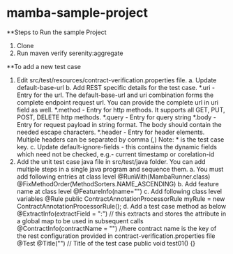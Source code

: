 # mamba-sample-project

**Steps to Run the sample Project

1. Clone
2. Run maven verify serenity:aggregate

**To add a new test case

1. Edit src/test/resources/contract-verification.properties file.
    a. Update default-base-url
    b. Add REST specific details for the test case. 
        *.uri - Entry for the url. The default-base-url and uri combination forms the complete endpoint request url. You can provide the complete url in uri field as well.
        *.method - Entry for http methods. It supports all GET, PUT, POST, DELETE http methods. 
        *.query - Entry for query string
        *.body - Entry for request payload in string format. The body should contain the needed escape characters.
        *.header - Entry for header elements. Multiple headers can be separated by comma (,)
        Note: * is the test case key.
    c. Update default-ignore-fields - this contains the dynamic fields which need not be checked, e.g.- current timestamp or corelation-id
2. Add the unit test case java file in src/test/java folder. You can add multiple steps in a single java program and sequence them.
    a. You must add following entries at class level
        @RunWith(MambaRunner.class)
        @FixMethodOrder(MethodSorters.NAME_ASCENDING)
    b. Add feature name at class level 
        @FeatureInfo(name="<a feature name>")
    c. Add following class level variables
        @Rule public ContractAnnotationProcessorRule myRule = new ContractAnnotationProcessorRule();
    d. Add a test case method as below
        @ExtractInfo(extractField = "<attribute name>:<json path in the response>") // this extracts and stores the attribute in a global map to be used in subsequent calls
        @ContractInfo(contractName = "<key identifier>") //here contract name is the key of the rest configuration provided in contract-verification.properties file
        @Test
        @Title("<A title of the test case>") // Title of the test case
        public void test01() {}

